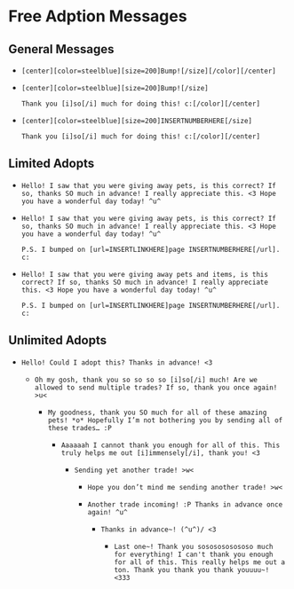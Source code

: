 # Free Adption Messages

## General Messages

  - 
    ```
    [center][color=steelblue][size=200]Bump![/size][/color][/center]
    ```
  - 
    ```
    [center][color=steelblue][size=200]Bump![/size]

    Thank you [i]so[/i] much for doing this! c:[/color][/center]
    ```
  - 
    ```
    [center][color=steelblue][size=200]INSERTNUMBERHERE[/size]

    Thank you [i]so[/i] much for doing this! c:[/color][/center]
    ```

## Limited Adopts

  - 
    ```
    Hello! I saw that you were giving away pets, is this correct? If so, thanks SO much in advance! I really appreciate this. <3 Hope you have a wonderful day today! ^u^
    ```
  - 
    ```
    Hello! I saw that you were giving away pets, is this correct? If so, thanks SO much in advance! I really appreciate this. <3 Hope you have a wonderful day today! ^u^

    P.S. I bumped on [url=INSERTLINKHERE]page INSERTNUMBERHERE[/url]. c:
    ```
  - 
    ```
    Hello! I saw that you were giving away pets and items, is this correct? If so, thanks SO much in advance! I really appreciate this. <3 Hope you have a wonderful day today! ^u^

    P.S. I bumped on [url=INSERTLINKHERE]page INSERTNUMBERHERE[/url]. c:
    ```

## Unlimited Adopts

  - 
    ```
    Hello! Could I adopt this? Thanks in advance! <3
    ```
    - 
      ```
      Oh my gosh, thank you so so so so [i]so[/i] much! Are we allowed to send multiple trades? If so, thank you once again! >u<
      ```
      - 
        ```
        My goodness, thank you SO much for all of these amazing pets! *o* Hopefully I’m not bothering you by sending all of these trades… :P
        ```
        - 
          ```
          Aaaaaah I cannot thank you enough for all of this. This truly helps me out [i]immensely[/i], thank you! <3
          ```
          - 
            ```
            Sending yet another trade! >w<
            ```
            - 
              ```
              Hope you don’t mind me sending another trade! >w<
              ```
            - 
              ```
              Another trade incoming! :P Thanks in advance once again! ^u^
              ```
              - 
                ```
                Thanks in advance~! (^u^)/ <3
                ```
                - 
                  ```
                  Last one~! Thank you sososososososo much for everything! I can't thank you enough for all of this. This really helps me out a ton. Thank you thank you thank youuuu~! <333
                  ```
